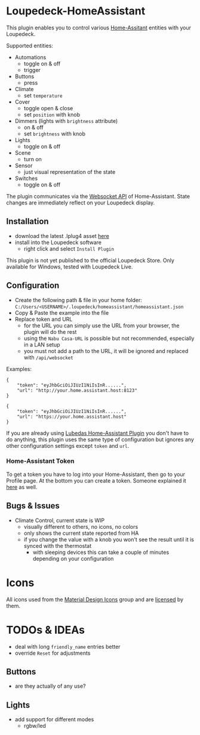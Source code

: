 # Loupedeck-HomeAssistant

This plugin enables you to control various [Home-Assitant](https://home-assistant.io) entities with your Loupedeck.

Supported entities:
- Automations
  - toggle on & off 
  - trigger
- Buttons
  - press
- Climate
  - set `temperature`
- Cover
  - toggle open & close
  - set `position` with knob  
- Dimmers (lights with `brightness` attribute)
  - on & off
  - set `brightness` with knob
- Lights
  - toggle on & off 
- Scene
  - turn on
- Sensor
  - just visual representation of the state
- Switches
  - toggle on & off

The plugin communicates via the [Websocket API](https://developers.home-assistant.io/docs/api/websocket/) of Home-Assistant.
State changes are immediately reflect on your Loupedeck display.

## Installation
- download the latest .lplug4 asset [here](https://github.com/schmic/Loupedeck-HomeAssistant/releases/latest)
- install into the Loupedeck software
  - right click and select `Install Plugin`

This plugin is not yet published to the official Loupedeck Store.
Only available for Windows, tested with Loupedeck Live.

## Configuration

- Create the following path & file in your home folder:
  `C:/Users/<USERNAME>/.loupedeck/homeassistant/homeassistant.json`
- Copy & Paste the example into the file
- Replace token and URL
  - for the URL you can simply use the URL from your browser, the plugin will do the rest
  - using the `Nabu Casa-URL` is possible but not recommended, especially in a LAN setup
  - you must not add a path to the URL, it will be ignored and replaced with `/api/websocket`

Examples:
```
{
    "token": "eyJhbGciOiJIUzI1NiIsInR......",
    "url": "http://your.home.assistant.host:8123"
}
```
```
{
    "token": "eyJhbGciOiJIUzI1NiIsInR......",
    "url": "https://your.home.assistant.host"
}
```

If you are already using [Lubedas Home-Assistant Plugin](https://github.com/lubeda/Loupedeck-HomeAssistantPlugin) you don't have to do anything,
this plugin uses the same type of configuration but ignores any other configuration settings except `token` and `url`.

### Home-Assistant Token
To get a token you have to log into your Home-Assistant, then go to your Profile page. At the bottom you can create a token.
Someone explained it [here](https://community.home-assistant.io/t/how-to-get-long-lived-access-token/162159/5) as well.

## Bugs & Issues
- Climate Control, current state is WIP
  - visually different to others, no icons, no colors
  - only shows the current state reported from HA
  - if you change the value with a knob you won't see the result until it is synced with the thermostat
    - with sleeping devices this can take a couple of minutes depending on your configuration

# Icons
All icons used from the [Material Design Icons](https://pictogrammers.com/docs/general/about/) group and are [licensed](https://github.com/Templarian/MaterialDesign/blob/master/LICENSE) by them.

# TODOs & IDEAs

- deal with long `friendly_name` entries better
- override `Reset` for adjustments

## Buttons
- are they actually of any use?

## Lights
- add support for different modes
  - rgbw/led 
